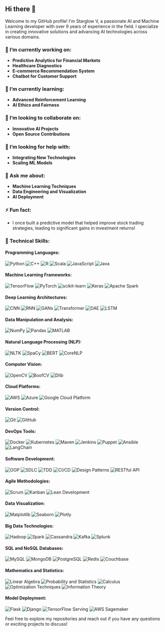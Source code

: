 ## Hi there 👋

Welcome to my GitHub profile! I'm Starglow V, a passionate AI and Machine Learning developer with over 9 years of experience in the field. I specialize in creating innovative solutions and advancing AI technologies across various domains.

### 🔭 I’m currently working on:
- **Predictive Analytics for Financial Markets**
- **Healthcare Diagnostics**
- **E-commerce Recommendation System**
- **Chatbot for Customer Support**

### 🌱 I’m currently learning:
- **Advanced Reinforcement Learning**
- **AI Ethics and Fairness**

### 👯 I’m looking to collaborate on:
- **Innovative AI Projects**
- **Open Source Contributions**

### 🤔 I’m looking for help with:
- **Integrating New Technologies**
- **Scaling ML Models**

### 💬 Ask me about:
- **Machine Learning Techniques**
- **Data Engineering and Visualization**
- **AI Deployment**

### ⚡ Fun fact:
- I once built a predictive model that helped improve stock trading strategies, leading to significant gains in investment returns!

### 🔧 Technical Skills:

#### **Programming Languages:**
![Python](https://img.shields.io/badge/-Python-3776AB?style=flat&logo=python&logoColor=white) ![C++](https://img.shields.io/badge/-C++-00599C?style=flat&logo=cplusplus&logoColor=white) ![R](https://img.shields.io/badge/-R-276DC3?style=flat&logo=r&logoColor=white) ![Scala](https://img.shields.io/badge/-Scala-DC322F?style=flat&logo=scala&logoColor=white) ![JavaScript](https://img.shields.io/badge/-JavaScript-F7E018?style=flat&logo=javascript&logoColor=white) ![Java](https://img.shields.io/badge/-Java-007396?style=flat&logo=java&logoColor=white)

#### **Machine Learning Frameworks:**
![TensorFlow](https://img.shields.io/badge/-TensorFlow-FF6F00?style=flat&logo=tensorflow&logoColor=white) ![PyTorch](https://img.shields.io/badge/-PyTorch-EE4C2C?style=flat&logo=pytorch&logoColor=white) ![scikit-learn](https://img.shields.io/badge/-scikit--learn-F7931E?style=flat&logo=scikit-learn&logoColor=white) ![Keras](https://img.shields.io/badge/-Keras-D00000?style=flat&logo=keras&logoColor=white) ![Apache Spark](https://img.shields.io/badge/-Apache%20Spark-E25A1C?style=flat&logo=apache-spark&logoColor=white)

#### **Deep Learning Architectures:**
![CNN](https://img.shields.io/badge/-CNN-FF6F00?style=flat&logo=tensorflow&logoColor=white) ![RNN](https://img.shields.io/badge/-RNN-EE4C2C?style=flat&logo=pytorch&logoColor=white) ![GANs](https://img.shields.io/badge/-GANs-F7931E?style=flat&logo=keras&logoColor=white) ![Transformer](https://img.shields.io/badge/-Transformer-D00000?style=flat&logo=keras&logoColor=white) ![DAE](https://img.shields.io/badge/-DAE-150458?style=flat&logo=pandas&logoColor=white) ![LSTM](https://img.shields.io/badge/-LSTM-013243?style=flat&logo=numpy&logoColor=white)

#### **Data Manipulation and Analysis:**
![NumPy](https://img.shields.io/badge/-NumPy-013243?style=flat&logo=numpy&logoColor=white) ![Pandas](https://img.shields.io/badge/-Pandas-150458?style=flat&logo=pandas&logoColor=white) ![MATLAB](https://img.shields.io/badge/-MATLAB-0076A8?style=flat&logo=matlab&logoColor=white)

#### **Natural Language Processing (NLP):**
![NLTK](https://img.shields.io/badge/-NLTK-3C5E54?style=flat&logo=nltk&logoColor=white) ![SpaCy](https://img.shields.io/badge/-SpaCy-00A3E0?style=flat&logo=spacy&logoColor=white) ![BERT](https://img.shields.io/badge/-BERT-7F3C7F?style=flat&logo=bert&logoColor=white) ![CoreNLP](https://img.shields.io/badge/-CoreNLP-6A4B9D?style=flat&logo=stanford&logoColor=white)

#### **Computer Vision:**
![OpenCV](https://img.shields.io/badge/-OpenCV-5C3EE8?style=flat&logo=opencv&logoColor=white) ![BoofCV](https://img.shields.io/badge/-BoofCV-00A0A9?style=flat&logo=boofcv&logoColor=white) ![Dlib](https://img.shields.io/badge/-Dlib-2C3E50?style=flat&logo=dlib&logoColor=white)

#### **Cloud Platforms:**
![AWS](https://img.shields.io/badge/-AWS-232F3E?style=flat&logo=amazonaws&logoColor=white) ![Azure](https://img.shields.io/badge/-Azure-0089D6?style=flat&logo=microsoftazure&logoColor=white) ![Google Cloud Platform](https://img.shields.io/badge/-Google%20Cloud%20Platform-4285F4?style=flat&logo=google-cloud&logoColor=white)

#### **Version Control:**
![Git](https://img.shields.io/badge/-Git-F05032?style=flat&logo=git&logoColor=white) ![GitHub](https://img.shields.io/badge/-GitHub-181717?style=flat&logo=github&logoColor=white)

#### **DevOps Tools:**
![Docker](https://img.shields.io/badge/-Docker-2496ED?style=flat&logo=docker&logoColor=white) ![Kubernetes](https://img.shields.io/badge/-Kubernetes-326CE5?style=flat&logo=kubernetes&logoColor=white) ![Maven](https://img.shields.io/badge/-Maven-C71A36?style=flat&logo=apache-maven&logoColor=white) ![Jenkins](https://img.shields.io/badge/-Jenkins-D24939?style=flat&logo=jenkins&logoColor=white) ![Puppet](https://img.shields.io/badge/-Puppet-EC2A25?style=flat&logo=puppet&logoColor=white) ![Ansible](https://img.shields.io/badge/-Ansible-EE0000?style=flat&logo=ansible&logoColor=white) ![LangChain](https://img.shields.io/badge/-LangChain-1F2C4C?style=flat&logo=langchain&logoColor=white)

#### **Software Development:**
![OOP](https://img.shields.io/badge/-OOP-0074D9?style=flat&logo=java&logoColor=white) ![SDLC](https://img.shields.io/badge/-SDLC-2F4F4F?style=flat&logo=git&logoColor=white) ![TDD](https://img.shields.io/badge/-TDD-FF6F00?style=flat&logo=tdd&logoColor=white) ![CI/CD](https://img.shields.io/badge/-CI/CD-0F9D58?style=flat&logo=ci-cd&logoColor=white) ![Design Patterns](https://img.shields.io/badge/-Design%20Patterns-FF6F00?style=flat&logo=design-patterns&logoColor=white) ![RESTful API](https://img.shields.io/badge/-RESTful%20API-0099CC?style=flat&logo=rest&logoColor=white)

#### **Agile Methodologies:**
![Scrum](https://img.shields.io/badge/-Scrum-0E4C92?style=flat&logo=scrum&logoColor=white) ![Kanban](https://img.shields.io/badge/-Kanban-3A9D23?style=flat&logo=kanban&logoColor=white) ![Lean Development](https://img.shields.io/badge/-Lean%20Development-FB4C3F?style=flat&logo=lean&logoColor=white)

#### **Data Visualization:**
![Matplotlib](https://img.shields.io/badge/-Matplotlib-003B57?style=flat&logo=matplotlib&logoColor=white) ![Seaborn](https://img.shields.io/badge/-Seaborn-3F5D7D?style=flat&logo=seaborn&logoColor=white) ![Plotly](https://img.shields.io/badge/-Plotly-3F4F75?style=flat&logo=plotly&logoColor=white)

#### **Big Data Technologies:**
![Hadoop](https://img.shields.io/badge/-Hadoop-66CC99?style=flat&logo=apache-hadoop&logoColor=white) ![Spark](https://img.shields.io/badge/-Spark-E25A1C?style=flat&logo=apache-spark&logoColor=white) ![Cassandra](https://img.shields.io/badge/-Cassandra-0058A3?style=flat&logo=apache-cassandra&logoColor=white) ![Kafka](https://img.shields.io/badge/-Kafka-231F20?style=flat&logo=apache-kafka&logoColor=white) ![Splunk](https://img.shields.io/badge/-Splunk-003269?style=flat&logo=splunk&logoColor=white)

#### **SQL and NoSQL Databases:**
![MySQL](https://img.shields.io/badge/-MySQL-4479A1?style=flat&logo=mysql&logoColor=white) ![MongoDB](https://img.shields.io/badge/-MongoDB-47A248?style=flat&logo=mongodb&logoColor=white) ![PostgreSQL](https://img.shields.io/badge/-PostgreSQL-4169E1?style=flat&logo=postgresql&logoColor=white) ![Redis](https://img.shields.io/badge/-Redis-DC382D?style=flat&logo=redis&logoColor=white) ![Couchbase](https://img.shields.io/badge/-Couchbase-8D6E63?style=flat&logo=couchbase&logoColor=white)

#### **Mathematics and Statistics:**
![Linear Algebra](https://img.shields.io/badge/-Linear%20Algebra-FF6F00?style=flat&logo=math&logoColor=white) ![Probability and Statistics](https://img.shields.io/badge/-Probability%20and%20Statistics-0F9D58?style=flat&logo=math&logoColor=white) ![Calculus](https://img.shields.io/badge/-Calculus-2F4F4F?style=flat&logo=math&logoColor=white) ![Optimization Techniques](https://img.shields.io/badge/-Optimization%20Techniques-FF6F00?style=flat&logo=math&logoColor=white) ![Information Theory](https://img.shields.io/badge/-Information%20Theory-0099CC?style=flat&logo=math&logoColor=white)

#### **Model Deployment:**
![Flask](https://img.shields.io/badge/-Flask-000000?style=flat&logo=flask&logoColor=white) ![Django](https://img.shields.io/badge/-Django-092E20?style=flat&logo=django&logoColor=white) ![TensorFlow Serving](https://img.shields.io/badge/-TensorFlow%20Serving-FF6F00?style=flat&logo=tensorflow&logoColor=white) ![AWS Sagemaker](https://img.shields.io/badge/-AWS%20Sagemaker-232F3E?style=flat&logo=amazonaws&logoColor=white)

Feel free to explore my repositories and reach out if you have any questions or exciting projects to discuss!
